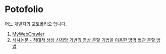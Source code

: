 # Potofolio
어느 개발자의 포토폴리오 입니다.

1. [MyWebCrawler](https://github.com/HeeSeungYoon/MyWebCrawler)
2. [석사논문 - 적대적 생성 신경망 기반의 영상 분할 기법을 이용한 망막 혈관 분할 방법](https://github.com/HeeSeungYoon/Heeseung-Yoon-Masterpaper)
